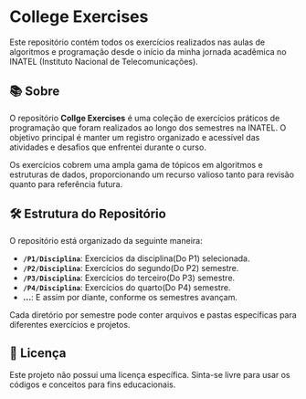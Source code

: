 # College Exercises

Este repositório contém todos os exercícios realizados nas aulas de algoritmos e programação desde o início da minha jornada acadêmica no INATEL (Instituto Nacional de Telecomunicações).

## 📚 Sobre

O repositório **Collge Exercises** é uma coleção de exercícios práticos de programação que foram realizados ao longo dos semestres na INATEL. O objetivo principal é manter um registro organizado e acessível das atividades e desafios que enfrentei durante o curso. 

Os exercícios cobrem uma ampla gama de tópicos em algoritmos e estruturas de dados, proporcionando um recurso valioso tanto para revisão quanto para referência futura.

## 🛠 Estrutura do Repositório

O repositório está organizado da seguinte maneira:

- **`/P1/Disciplina`**: Exercícios da disciplina(Do P1) selecionada.
- **`/P2/Disciplina`**: Exercícios do segundo(Do P2) semestre.
- **`/P3/Disciplina`**: Exercícios do terceiro(Do P3) semestre.
- **`/P4/Disciplina`**: Exercícios do quarto(Do P4) semestre.
- **...**: E assim por diante, conforme os semestres avançam.

Cada diretório por semestre pode conter arquivos e pastas específicas para diferentes exercícios e projetos.

## 📝 Licença
Este projeto não possui uma licença específica. Sinta-se livre para usar os códigos e conceitos para fins educacionais.
